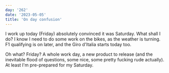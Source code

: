 ```yaml
---
day: '262'
date: '2023-05-05'
title: 'On day confusion'
---
```


I work up today (Friday) absolutely convinced it was Saturday. What shall I do? I know I need to do some work on the bikes, as the weather is turning. F1 qualifying is on later, and the Giro d'Italia starts today too.

Oh what? Friday? A whole work day, a new product to release (and the inevitable flood of questions, some nice, some pretty fucking rude actually). At least I'm pre-prepared for my Saturday.
